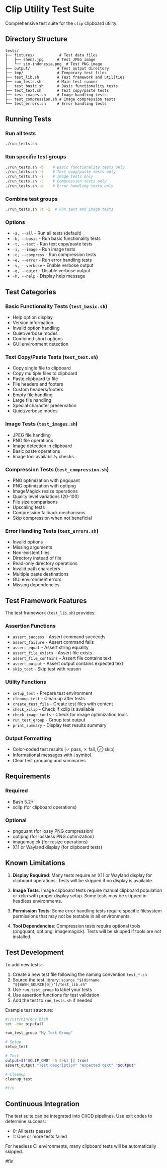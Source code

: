 # Clip Utility Test Suite

Comprehensive test suite for the `clip` clipboard utility.

## Directory Structure

```
tests/
├── fixtures/           # Test data files
│   ├── shen2.jpg      # Test JPEG image
│   └── sim-indonesia.png  # Test PNG image
├── output/            # Test output directory
├── tmp/               # Temporary test files
├── test_lib.sh        # Test framework and utilities
├── run_tests.sh       # Main test runner
├── test_basic.sh      # Basic functionality tests
├── test_text.sh       # Text copy/paste tests
├── test_images.sh     # Image handling tests
├── test_compression.sh # Image compression tests
└── test_errors.sh     # Error handling tests
```

## Running Tests

### Run all tests
```bash
./run_tests.sh
```

### Run specific test groups
```bash
./run_tests.sh -b    # Basic functionality tests only
./run_tests.sh -t    # Text copy/paste tests only
./run_tests.sh -i    # Image tests only
./run_tests.sh -c    # Compression tests only
./run_tests.sh -e    # Error handling tests only
```

### Combine test groups
```bash
./run_tests.sh -t -i  # Run text and image tests
```

### Options
- `-a, --all` - Run all tests (default)
- `-b, --basic` - Run basic functionality tests
- `-t, --text` - Run text copy/paste tests
- `-i, --image` - Run image tests
- `-c, --compress` - Run compression tests
- `-e, --error` - Run error handling tests
- `-v, --verbose` - Enable verbose output
- `-q, --quiet` - Disable verbose output
- `-h, --help` - Display help message

## Test Categories

### Basic Functionality Tests (`test_basic.sh`)
- Help option display
- Version information
- Invalid option handling
- Quiet/verbose modes
- Combined short options
- GUI environment detection

### Text Copy/Paste Tests (`test_text.sh`)
- Copy single file to clipboard
- Copy multiple files to clipboard
- Paste clipboard to file
- File headers and footers
- Custom headers/footers
- Empty file handling
- Large file handling
- Special character preservation
- Quiet/verbose modes

### Image Tests (`test_images.sh`)
- JPEG file handling
- PNG file operations
- Image detection in clipboard
- Basic paste operations
- Image tool availability checks

### Compression Tests (`test_compression.sh`)
- PNG optimization with pngquant
- PNG optimization with optipng
- ImageMagick resize operations
- Quality level variations (20-100)
- File size comparisons
- Upscaling tests
- Compression fallback mechanisms
- Skip compression when not beneficial

### Error Handling Tests (`test_errors.sh`)
- Invalid options
- Missing arguments
- Non-existent files
- Directory instead of file
- Read-only directory operations
- Invalid path characters
- Multiple paste destinations
- GUI environment errors
- Missing dependencies

## Test Framework Features

The test framework (`test_lib.sh`) provides:

### Assertion Functions
- `assert_success` - Assert command succeeds
- `assert_failure` - Assert command fails
- `assert_equal` - Assert string equality
- `assert_file_exists` - Assert file exists
- `assert_file_contains` - Assert file contains text
- `assert_output` - Assert output contains expected text
- `skip_test` - Skip test with reason

### Utility Functions
- `setup_test` - Prepare test environment
- `cleanup_test` - Clean up after tests
- `create_test_file` - Create test files with content
- `check_xclip` - Check if xclip is available
- `check_image_tools` - Check for image optimization tools
- `run_test_group` - Group test output
- `print_summary` - Display test results summary

### Output Formatting
- Color-coded test results (✓ pass, ✗ fail, ⊘ skip)
- Informational messages with ℹ symbol
- Clear test grouping and summaries

## Requirements

### Required
- Bash 5.2+
- xclip (for clipboard operations)

### Optional
- pngquant (for lossy PNG compression)
- optipng (for lossless PNG optimization)
- imagemagick (for resize operations)
- X11 or Wayland display (for clipboard tests)

## Known Limitations

1. **Display Required**: Many tests require an X11 or Wayland display for clipboard operations. Tests will be skipped if no display is available.

2. **Image Tests**: Image clipboard tests require manual clipboard population or xclip with proper display setup. Some tests may be skipped in headless environments.

3. **Permission Tests**: Some error handling tests require specific filesystem permissions that may not be testable in all environments.

4. **Tool Dependencies**: Compression tests require optional tools (pngquant, optipng, imagemagick). Tests will be skipped if tools are not installed.

## Test Development

To add new tests:

1. Create a new test file following the naming convention `test_*.sh`
2. Source the test library: `source "$(dirname "${BASH_SOURCE[0]}")/test_lib.sh"`
3. Use `run_test_group` to label your tests
4. Use assertion functions for test validation
5. Add the test to `run_tests.sh` if needed

Example test structure:
```bash
#!/usr/bin/env bash
set -euo pipefail

run_test_group "My Test Group"

# Setup
setup_test

# Test
output=$("$CLIP_CMD" -h 2>&1 || true)
assert_output "Test description" "expected text" "$output"

# Cleanup
cleanup_test

#fin
```

## Continuous Integration

The test suite can be integrated into CI/CD pipelines. Use exit codes to determine success:
- 0: All tests passed
- 1: One or more tests failed

For headless CI environments, many clipboard tests will be automatically skipped.

#fin